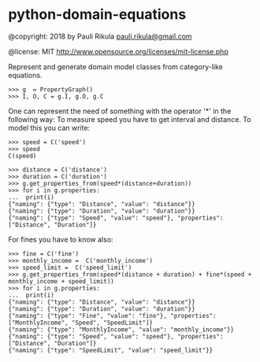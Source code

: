# python-domain-equations


@copyright: 2018 by Pauli Rikula <pauli.rikula@gmail.com>

@license: MIT <http://www.opensource.org/licenses/mit-license.php>


Represent and generate domain model classes from category-like equations.




    >>> g  = PropertyGraph()
    >>> I, O, C = g.I, g.O, g.C

One can represent the need of something with the operator '*' in the following way:
To measure speed you have to get interval and distance. To model this you can write:

    >>> speed = C('speed')
    >>> speed
    C(speed)

    >>> distance = C('distance')
    >>> duration = C('duration')
    >>> g.get_properties_from(speed*(distance+duration))
    >>> for i in g.properties:
    ...  print(i)
    {"naming": {"type": "Distance", "value": "distance"}}
    {"naming": {"type": "Duration", "value": "duration"}}
    {"naming": {"type": "Speed", "value": "speed"}, "properties": ["Distance", "Duration"]}

For fines you have to know also:

    >>> fine = C('fine')
    >>> monthly_income =  C('monthly_income')
    >>> speed_limit =  C('speed_limit')
    >>> g.get_properties_from(speed*(distance + duration) + fine*(speed + monthly_income + speed_limit))
    >>> for i in g.properties:
    ...  print(i)
    {"naming": {"type": "Distance", "value": "distance"}}
    {"naming": {"type": "Duration", "value": "duration"}}
    {"naming": {"type": "Fine", "value": "fine"}, "properties": ["MonthlyIncome", "Speed", "SpeedLimit"]}
    {"naming": {"type": "MonthlyIncome", "value": "monthly_income"}}
    {"naming": {"type": "Speed", "value": "speed"}, "properties": ["Distance", "Duration"]}
    {"naming": {"type": "SpeedLimit", "value": "speed_limit"}}


    